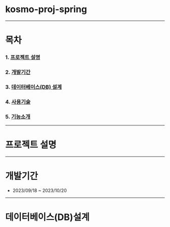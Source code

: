 # kosmo-proj-spring

- - -

# 목차
### 1. [프로젝트 설명](https://github.com/sooookyung/kosmo-proj-spring#프로젝트-설명 "프로젝트설명")                  
### 2. [개발기간](https://github.com/sooookyung/kosmo-proj-spring#개발기간 "개발기간")         
### 3. [데이터베이스(DB) 설계](https://github.com/sooookyung/kosmo-proj-spring#데이터베이스db설계 "db설계")         
### 4. [사용기술](https://github.com/sooookyung/kosmo-proj-spring#Languages-and-Tools "사용기술")         
### 5. [기능소개](https://github.com/sooookyung/kosmo-proj-spring#기능소개 "기능소개")         

- - - 
# 프로젝트 설명

- - - 
# 개발기간
* 2023/09/18 ~ 2023/10/20

- - -
# 데이터베이스(DB)설계 

